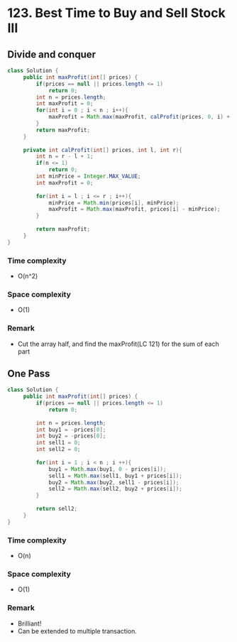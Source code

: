 # 123. Best Time to Buy and Sell Stock III

## Divide and conquer
```java
class Solution {
     public int maxProfit(int[] prices) {
         if(prices == null || prices.length <= 1)
             return 0;
         int n = prices.length;
         int maxProfit = 0;
         for(int i = 0 ; i < n ; i++){
             maxProfit = Math.max(maxProfit, calProfit(prices, 0, i) + calProfit(prices, i, n - 1));
         }
         return maxProfit;
     }
    
     private int calProfit(int[] prices, int l, int r){
         int n = r - l + 1;
         if(n <= 1)
             return 0;
         int minPrice = Integer.MAX_VALUE;
         int maxProfit = 0;
         
         for(int i = l ; i <= r ; i++){
             minPrice = Math.min(prices[i], minPrice);
             maxProfit = Math.max(maxProfit, prices[i] - minPrice);
         }
         
         return maxProfit;
     }
}
```
### Time complexity
* O(n^2)
### Space complexity
* O(1)
### Remark
* Cut the array half, and find the maxProfit(LC 121) for the sum of each part

## One Pass
```java
class Solution {
     public int maxProfit(int[] prices) {
         if(prices == null || prices.length <= 1)
             return 0;
         
         int n = prices.length;
         int buy1 = -prices[0];
         int buy2 = -prices[0];
         int sell1 = 0;
         int sell2 = 0;
         
         for(int i = 1 ; i < n ; i ++){
             buy1 = Math.max(buy1, 0 - prices[i]);
             sell1 = Math.max(sell1, buy1 + prices[i]);
             buy2 = Math.max(buy2, sell1 - prices[i]);
             sell2 = Math.max(sell2, buy2 + prices[i]);
         }
         
         return sell2;
     }
}
```
### Time complexity
* O(n)
### Space complexity
* O(1)
### Remark
* Brilliant!
* Can be extended to multiple transaction.
